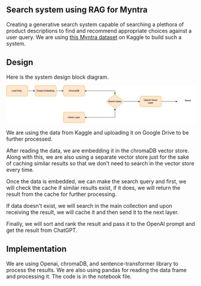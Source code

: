 ## Search system using RAG for Myntra

Creating a generative search system capable of searching a plethora of product descriptions to find and recommend appropriate choices against a user query. We are using [this Myntra dataset](https://www.kaggle.com/datasets/djagatiya/myntra-fashion-product-dataset) on Kaggle to build such a system.

## Design

Here is the system design block diagram.

![System design](./rag.jpg)

We are using the data from Kaggle and uploading it on Google Drive to be further processed.

After reading the data, we are embedding it in the chromaDB vector store. Along with this, we are also using a separate vector store just for the sake of caching similar results so that we don’t need to search in the vector store every time.

Once the data is embedded, we can make the search query and first, we will check the cache if similar results exist, if it does, we will return the result from the cache for further processing.

If data doesn't exist, we will search in the main collection and upon receiving the result, we will cache it and then send it to the next layer.

Finally, we will sort and rank the result and pass it to the OpenAI prompt and get the result from ChatGPT.

## Implementation

We are using Openai, chromaDB, and sentence-transformer library to process the results. We are also using pandas for reading the data frame and processing it. The code is in the notebook file.

